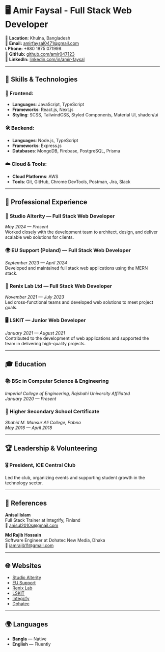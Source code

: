 # 🖥️ Amir Faysal - Full Stack Web Developer

📍 **Location:** Khulna, Bangladesh  
📧 **Email:** [amirfaysal0471@gmail.com](mailto:amirfaysal0471@gmail.com)  
📞 **Phone:** +880 1875 071998  
🔗 **GitHub:** [github.com/amir047123](https://github.com/amir047123)  
🔗 **LinkedIn:** [linkedin.com/in/amir-faysal](https://www.linkedin.com/in/amir-faysal)

---

## 🚀 Skills & Technologies

### 🔧 **Frontend:**
- **Languages**: JavaScript, TypeScript
- **Frameworks**: React.js, Next.js
- **Styling**: SCSS, TailwindCSS, Styled Components, Material UI, shadcn/ui

### 🛠️ **Backend:**
- **Languages**: Node.js, TypeScript
- **Frameworks**: Express.js
- **Databases**: MongoDB, Firebase, PostgreSQL, Prisma

### ☁️ **Cloud & Tools:**
- **Cloud Platforms**: AWS
- **Tools**: Git, GitHub, Chrome DevTools, Postman, Jira, Slack

---

## 💼 Professional Experience

### 🌟 **Studio Alterity** — Full Stack Web Developer  
*May 2024 — Present*  
Worked closely with the development team to architect, design, and deliver scalable web solutions for clients.

### 🌍 **EU Support (Poland)** — Full Stack Web Developer  
*September 2023 — April 2024*  
Developed and maintained full stack web applications using the MERN stack.

### 🔬 **Renix Lab Ltd** — Full Stack Web Developer  
*November 2021 — July 2023*  
Led cross-functional teams and developed web solutions to meet project goals.

### 🖥️ **LSKIT** — Junior Web Developer  
*January 2021 — August 2021*  
Contributed to the development of web applications and supported the team in delivering high-quality projects.

---

## 🎓 Education

### 📚 **BSc in Computer Science & Engineering**  
*Imperial College of Engineering, Rajshahi University Affiliated*  
*January 2020 — Present*

### 🏅 **Higher Secondary School Certificate**  
*Shahid M. Mansur Ali College, Pabna*  
*May 2016 — April 2018*

---

## 🏆 Leadership & Volunteering

### 🎖️ **President, ICE Central Club**  
Led the club, organizing events and supporting student growth in the technology sector.

---

## 📇 References

**Anisul Islam**  
Full Stack Trainer at Integrify, Finland  
📧 [anisul2010s@gmail.com](mailto:anisul2010s@gmail.com)

**Md Rajib Hossain**  
Software Engineer at Dohatec New Media, Dhaka  
📧 [iamrajib11@gmail.com](mailto:iamrajib11@gmail.com)

---

## 🌐 Websites

- [Studio Alterity](https://www.alterity.studio/)
- [EU Support](https://eusupports.com/)
- [Renix Lab](https://www.renixlaboratories.com.bd/)
- [LSKIT](https://lskit.com/)
- [Integrify](https://www.integrify.io/)
- [Dohatec](https://dohatec.com/)

---

## 🌍 Languages

- **Bangla** — Native
- **English** — Fluently
